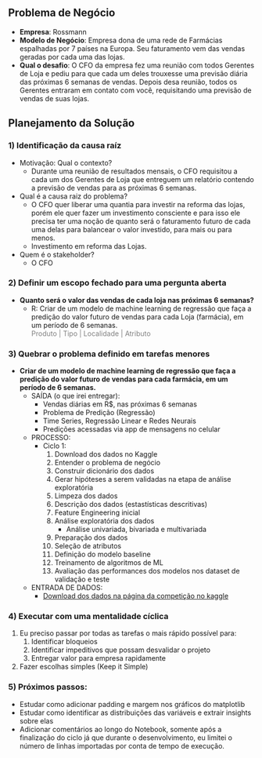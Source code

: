 ## Problema de Negócio
- **Empresa**: Rossmann
- **Modelo de Negócio**: Empresa dona de uma rede de Farmácias espalhadas por 7 países na Europa. Seu faturamento vem das vendas geradas por cada uma das lojas.
- **Qual o desafio**: 
    O CFO da empresa fez uma reunião com todos Gerentes de Loja e pediu para que cada um deles trouxesse uma previsão diária das próximas 6 semanas de vendas.
    Depois desa reunião, todos os Gerentes entraram em contato com você, requisitando uma previsão de vendas de suas lojas.

## Planejamento da Solução
### 1) Identificação da causa raíz
- Motivação: Qual o contexto?
    - Durante uma reunião de resultados mensais, o CFO requisitou a cada um dos Gerentes de Loja que entreguem um relatório contendo a previsão de vendas para as próximas 6 semanas.
- Qual é a causa raiz do problema?
    - O CFO quer liberar uma quantia para investir na reforma das lojas, porém ele quer fazer um investimento consciente e para isso ele precisa ter uma noção de quanto será o faturamento futuro de cada uma delas para balancear o valor investido, para mais ou para menos.
    - Investimento em reforma das Lojas.
- Quem é o stakeholder?
    - O CFO
### 2) Definir um escopo fechado para uma pergunta aberta
- **Quanto será o valor das vendas de cada loja nas próximas 6 semanas?**
    - R: Criar de um modelo de machine learning de regressão que faça a predição do valor futuro de vendas para cada Loja (farmácia), em um período de 6 semanas.
    <br><span style="color:gray">Produto | Tipo | Localidade | Atributo</span>

### 3) Quebrar o problema definido em tarefas menores
- **Criar de um modelo de machine learning de regressão que faça a predição do valor futuro de vendas para cada farmácia, em um período de 6 semanas.**
    - SAÍDA (o que irei entregar):
        + Vendas diárias em R$, nas próximas 6 semanas
        + Problema de Predição (Regressão)
        + Time Series, Regressão Linear e Redes Neurais
        + Predições acessadas via app de mensagens no celular
    - PROCESSO:
        - Ciclo 1:
            1. Download dos dados no Kaggle
            2. Entender o problema de negócio
            3. Construir dicionário dos dados
            3. Gerar hipóteses a serem validadas na etapa de análise exploratória
            4. Limpeza dos dados
            5. Descrição dos dados (estastísticas descritivas)
            6. Feature Engineering inicial
            8. Análise exploratória dos dados
                - Análise univariada, bivariada e multivariada
            9. Preparação dos dados
            10. Seleção de atributos
            11. Definição do modelo baseline
            12. Treinamento de algoritmos de ML
            13. Avaliação das performances dos modelos nos dataset de validação e teste
    - ENTRADA DE DADOS:
        + [Download dos dados na página da competição no kaggle](https://www.kaggle.com/c/rossmann-store-sales)
### 4) Executar com uma mentalidade cíclica
1. Eu preciso passar por todas as tarefas o mais rápido possível para:
    1. Identificar bloqueios
    2. Identificar impeditivos que possam desvalidar o projeto
    3. Entregar valor para empresa rapidamente
2. Fazer escolhas simples (Keep it Simple)

### 5) Próximos passos:
- Estudar como adicionar padding e margem nos gráficos do matplotlib
- Estudar como identificar as distribuições das variáveis e extrair insights sobre elas
- Adicionar comentários ao longo do Notebook, somente após a finalização do ciclo já que durante o desenvolvimento, eu limitei o número de linhas importadas por conta de tempo de execução.